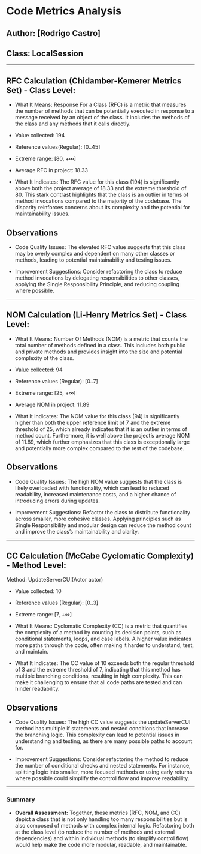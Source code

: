 # Code Metrics Analysis

## Author: [Rodrigo Castro]

## Class: LocalSession
---
## RFC Calculation (Chidamber-Kemerer Metrics Set) - Class Level:

- What It Means: Response For a Class (RFC) is a metric that measures the number of methods that can be potentially executed in response to a message received by an object of the class. It includes the methods of the class and any methods that it calls directly.

- Value collected: 194
- Reference values(Regular): [0..45]
- Extreme range: [80, +∞]
- Average RFC in project: 18.33

- What It Indicates: The RFC value for this class (194) is significantly above both the project average of 18.33 and the extreme threshold of 80. This stark contrast highlights that the class is an outlier in terms of method invocations compared to the majority of the codebase. The disparity reinforces concerns about its complexity and the potential for maintainability issues.

## Observations

- Code Quality Issues: The elevated RFC value suggests that this class may be overly complex and dependent on many other classes or methods, leading to potential maintainability and testing issues.

- Improvement Suggestions: Consider refactoring the class to reduce method invocations by delegating responsibilities to other classes, applying the Single Responsibility Principle, and reducing coupling where possible.

---

## NOM Calculation (Li-Henry Metrics Set) - Class Level:

- What It Means: Number Of Methods (NOM) is a metric that counts the total number of methods defined in a class. This includes both public and private methods and provides insight into the size and potential complexity of the class.

- Value collected: 94
- Reference values (Regular): [0..7]
- Extreme range: [25, +∞]
- Average NOM in project: 11.89

- What It Indicates: The NOM value for this class (94) is significantly higher than both the upper reference limit of 7 and the extreme threshold of 25, which already indicates that it is an outlier in terms of method count. Furthermore, it is well above the project’s average NOM of 11.89, which further emphasizes that this class is exceptionally large and potentially more complex compared to the rest of the codebase.

## Observations

- Code Quality Issues: The high NOM value suggests that the class is likely overloaded with functionality, which can lead to reduced readability, increased maintenance costs, and a higher chance of introducing errors during updates.

- Improvement Suggestions: Refactor the class to distribute functionality across smaller, more cohesive classes. Applying principles such as Single Responsibility and modular design can reduce the method count and improve the class’s maintainability and clarity.

---

## CC Calculation (McCabe Cyclomatic Complexity) - Method Level:
Method: UpdateServerCUI(Actor actor)
- Value collected: 10
- Reference values (Regular): [0..3]
- Extreme range: [7, +∞]
  
- What It Means:
Cyclomatic Complexity (CC) is a metric that quantifies the complexity of a method by counting its decision points, such as conditional statements, loops, and case labels. A higher value indicates more paths through the code, often making it harder to understand, test, and maintain.

- What It Indicates:
The CC value of 10 exceeds both the regular threshold of 3 and the extreme threshold of 7, indicating that this method has multiple branching conditions, resulting in high complexity. This can make it challenging to ensure that all code paths are tested and can hinder readability.

## Observations

- Code Quality Issues:
The high CC value suggests the updateServerCUI method has multiple if statements and nested conditions that increase the branching logic. This complexity can lead to potential issues in understanding and testing, as there are many possible paths to account for.

- Improvement Suggestions:
Consider refactoring the method to reduce the number of conditional checks and nested statements. For instance, splitting logic into smaller, more focused methods or using early returns where possible could simplify the control flow and improve readability.

---

### Summary
- **Overall Assessment:** Together, these metrics (RFC, NOM, and CC) depict a class that is not only handling too many responsibilities but is also composed of methods with complex internal logic. Refactoring both at the class level (to reduce the number of methods and external dependencies) and within individual methods (to simplify control flow) would help make the code more modular, readable, and maintainable.
